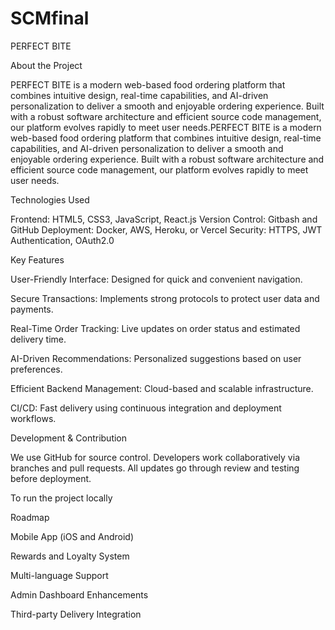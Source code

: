 # SCMfinal
PERFECT BITE

About the Project

PERFECT BITE is a modern web-based food ordering platform that combines intuitive design, real-time capabilities, and AI-driven personalization to deliver a smooth and enjoyable ordering experience. Built with a robust software architecture and efficient source code management, our platform evolves rapidly to meet user needs.PERFECT BITE is a modern web-based food ordering platform that combines intuitive design, real-time capabilities, and AI-driven personalization to deliver a smooth and enjoyable ordering experience. Built with a robust software architecture and efficient source code management, our platform evolves rapidly to meet user needs.

Technologies Used

Frontend: HTML5, CSS3, JavaScript, React.js
Version Control: Gitbash and GitHub
Deployment: Docker, AWS, Heroku, or Vercel
Security: HTTPS, JWT Authentication, OAuth2.0


Key Features

User-Friendly Interface: Designed for quick and convenient navigation.

Secure Transactions: Implements strong protocols to protect user data and payments.

Real-Time Order Tracking: Live updates on order status and estimated delivery time.

AI-Driven Recommendations: Personalized suggestions based on user preferences.

Efficient Backend Management: Cloud-based and scalable infrastructure.

CI/CD: Fast delivery using continuous integration and deployment workflows.

Development & Contribution

We use GitHub for source control. Developers work collaboratively via branches and pull requests. All updates go through review and testing before deployment.

To run the project locally




Roadmap

Mobile App (iOS and Android)

Rewards and Loyalty System

Multi-language Support

Admin Dashboard Enhancements

Third-party Delivery Integration